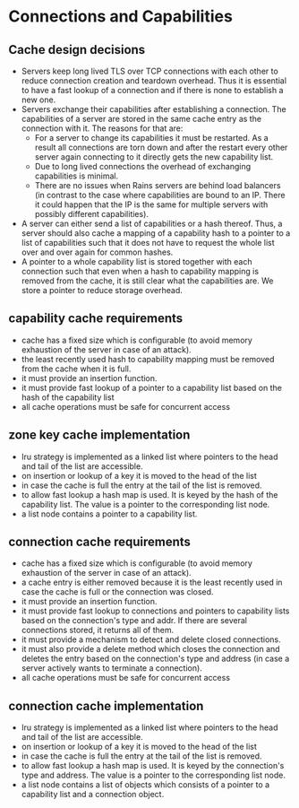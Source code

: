 # Connections and Capabilities

## Cache design decisions
- Servers keep long lived TLS over TCP connections with each other to reduce connection creation and
  teardown overhead. Thus it is essential to have a fast lookup of a connection and if there is none
  to establish a new one.
- Servers exchange their capabilities after establishing a connection. The capabilities
  of a server are stored in the same cache entry as the connection with it. The reasons for that are:
  - For a server to change its capabilities it must be restarted. As a result all connections are 
    torn down and after the restart every other server again connecting to it directly gets the new 
    capability list.
  - Due to long lived connections the overhead of exchanging capabilities is minimal.
  - There are no issues when Rains servers are behind load balancers (in contrast to the case where
    capabilities are bound to an IP. There it could happen that the IP is the same for 
    multiple servers with possibly different capabilities).
- A server can either send a list of capabilities or a hash thereof. Thus, a server should also
  cache a mapping of a capability hash to a pointer to a list of capabilities such that it
  does not have to request the whole list over and over again for common hashes.
- A pointer to a whole capability list is stored together with each connection such that even when 
  a hash to capability mapping is removed from the cache, it is still clear what the capabilities
  are. We store a pointer to reduce storage overhead.

## capability cache requirements
- cache has a fixed size which is configurable (to avoid memory exhaustion of the server in case of
  an attack).
- the least recently used hash to capability mapping must be removed from the cache when it is full.
- it must provide an insertion function.
- it must provide fast lookup of a pointer to a capability list based on the hash of the capability
  list
- all cache operations must be safe for concurrent access

## zone key cache implementation
- lru strategy is implemented as a linked list where pointers to the head and tail of the list are
  accessible.
- on insertion or lookup of a key it is moved to the head of the list
- in case the cache is full the entry at the tail of the list is removed.
- to allow fast lookup a hash map is used. It is keyed by the hash of the capability list. The value
  is a pointer to the corresponding list node.
- a list node contains a pointer to a capability list.

## connection cache requirements
- cache has a fixed size which is configurable (to avoid memory exhaustion of the server in case of
  an attack).
- a cache entry is either removed because it is the least recently used in case the cache is full or
  the connection was closed. 
- it must provide an insertion function.
- it must provide fast lookup to connections and pointers to capability lists based on the
  connection's type and addr. If there are several connections stored, it returns all of them.
- it must provide a mechanism to detect and delete closed connections.
- it must also provide a delete method which closes the connection and deletes the entry based on the
  connection's type and address (in case a server actively wants to terminate a connection).
- all cache operations must be safe for concurrent access

## connection cache implementation
- lru strategy is implemented as a linked list where pointers to the head and tail of the list are
  accessible.
- on insertion or lookup of a key it is moved to the head of the list
- in case the cache is full the entry at the tail of the list is removed.
- to allow fast lookup a hash map is used. It is keyed by the connection's type and address. The
  value is a pointer to the corresponding list node.
- a list node contains a list of objects which consists of a pointer to a capability list and a 
  connection object.
